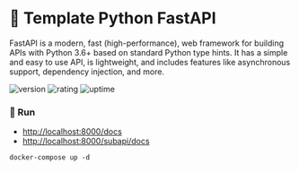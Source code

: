 # 🎉 Template Python FastAPI

FastAPI is a modern, fast (high-performance), web framework for building APIs with Python 3.6+ based on standard Python type hints. It has a simple and easy to use API, is lightweight, and includes features like asynchronous support, dependency injection, and more.

![version](https://img.shields.io/badge/version-1.0-blue)
![rating](https://img.shields.io/badge/rating-★★★★★-yellow)
![uptime](https://img.shields.io/badge/uptime-100%25-brightgreen)

### 🥈 Run

- [http://localhost:8000/docs](http://localhost:8000/docs)
- [http://localhost:8000/subapi/docs](http://localhost:8000/subapi/docs)

```shell
docker-compose up -d
```
